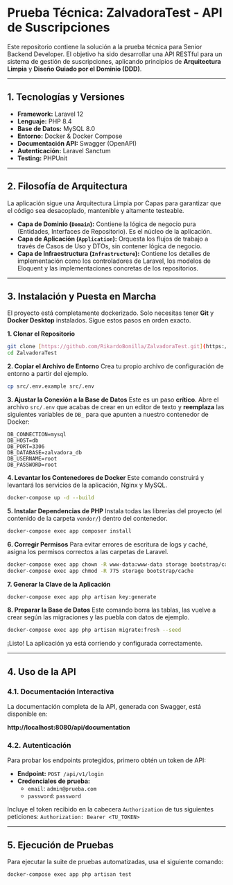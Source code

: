 # Prueba Técnica: ZalvadoraTest - API de Suscripciones

Este repositorio contiene la solución a la prueba técnica para Senior Backend Developer. El objetivo ha sido desarrollar una API RESTful para un sistema de gestión de suscripciones, aplicando principios de **Arquitectura Limpia** y **Diseño Guiado por el Dominio (DDD)**.

---

## 1. Tecnologías y Versiones

* **Framework:** Laravel 12
* **Lenguaje:** PHP 8.4
* **Base de Datos:** MySQL 8.0
* **Entorno:** Docker & Docker Compose
* **Documentación API:** Swagger (OpenAPI)
* **Autenticación:** Laravel Sanctum
* **Testing:** PHPUnit

---

## 2. Filosofía de Arquitectura

La aplicación sigue una Arquitectura Limpia por Capas para garantizar que el código sea desacoplado, mantenible y altamente testeable.

* **Capa de Dominio (`Domain`):** Contiene la lógica de negocio pura (Entidades, Interfaces de Repositorio). Es el núcleo de la aplicación.
* **Capa de Aplicación (`Application`):** Orquesta los flujos de trabajo a través de Casos de Uso y DTOs, sin contener lógica de negocio.
* **Capa de Infraestructura (`Infrastructure`):** Contiene los detalles de implementación como los controladores de Laravel, los modelos de Eloquent y las implementaciones concretas de los repositorios.

---

## 3. Instalación y Puesta en Marcha

El proyecto está completamente dockerizado. Solo necesitas tener **Git** y **Docker Desktop** instalados. Sigue estos pasos en orden exacto.

**1. Clonar el Repositorio**
```bash
git clone [https://github.com/RikardoBonilla/ZalvadoraTest.git](https://github.com/RikardoBonilla/ZalvadoraTest.git)
cd ZalvadoraTest
```

**2. Copiar el Archivo de Entorno**
Crea tu propio archivo de configuración de entorno a partir del ejemplo.
```bash
cp src/.env.example src/.env
```

**3. Ajustar la Conexión a la Base de Datos**
Este es un paso **crítico**. Abre el archivo `src/.env` que acabas de crear en un editor de texto y **reemplaza** las siguientes variables de `DB_` para que apunten a nuestro contenedor de Docker:

```env
DB_CONNECTION=mysql
DB_HOST=db
DB_PORT=3306
DB_DATABASE=zalvadora_db
DB_USERNAME=root
DB_PASSWORD=root
```

**4. Levantar los Contenedores de Docker**
Este comando construirá y levantará los servicios de la aplicación, Nginx y MySQL.
```bash
docker-compose up -d --build
```

**5. Instalar Dependencias de PHP**
Instala todas las librerías del proyecto (el contenido de la carpeta `vendor/`) dentro del contenedor.
```bash
docker-compose exec app composer install
```

**6. Corregir Permisos**
Para evitar errores de escritura de logs y caché, asigna los permisos correctos a las carpetas de Laravel.
```bash
docker-compose exec app chown -R www-data:www-data storage bootstrap/cache
docker-compose exec app chmod -R 775 storage bootstrap/cache
```

**7. Generar la Clave de la Aplicación**
```bash
docker-compose exec app php artisan key:generate
```

**8. Preparar la Base de Datos**
Este comando borra las tablas, las vuelve a crear según las migraciones y las puebla con datos de ejemplo.
```bash
docker-compose exec app php artisan migrate:fresh --seed
```

¡Listo! La aplicación ya está corriendo y configurada correctamente.

---

## 4. Uso de la API

### 4.1. Documentación Interactiva
La documentación completa de la API, generada con Swagger, está disponible en:

**http://localhost:8080/api/documentation**

### 4.2. Autenticación
Para probar los endpoints protegidos, primero obtén un token de API:

* **Endpoint:** `POST /api/v1/login`
* **Credenciales de prueba:**
    * `email`: `admin@prueba.com`
    * `password`: `password`

Incluye el token recibido en la cabecera `Authorization` de tus siguientes peticiones: `Authorization: Bearer <TU_TOKEN>`

---

## 5. Ejecución de Pruebas

Para ejecutar la suite de pruebas automatizadas, usa el siguiente comando:

```bash
docker-compose exec app php artisan test
```
